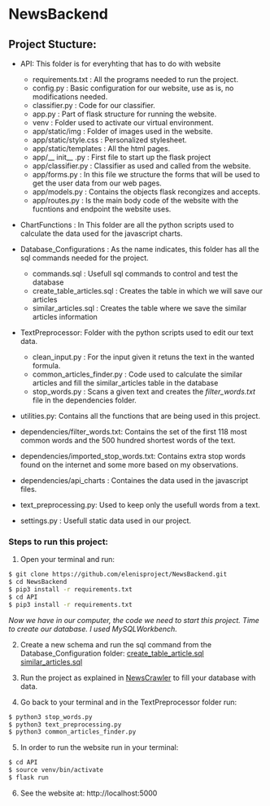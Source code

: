 # NewsBackend

## Project Stucture:

  - API: This folder is for everyhting that has to do with website
    - requirements.txt : All the programs needed to run the project.
    - config.py : Basic configuration for our website, use as is, no modifications needed.
    - classifier.py : Code for our classifier.
    - app.py : Part of flask structure for running the website.
    - venv : Folder used to activate our virtual environment.
    - app/static/img : Folder of images used in the website.
    - app/static/style.css : Personalized stylesheet.
    - app/static/templates : All the html pages.
    - app/__ init__ .py : First file to start up the flask project
    - app/classifier.py : Classifier as used and called from the website.
    - app/forms.py : In this file we structure the forms that will be used to get the user data from our web pages.
    - app/models.py : Contains the objects flask recongizes and accepts.
    - app/routes.py : Is the main body code of the website with the fucntions and endpoint the website uses.

  - ChartFunctions : In This folder are all the python scripts used to calculate the data used for the javascript charts.
  - Database_Configurations : As the name indicates, this folder has all the sql commands needed for the project. 
    - commands.sql : Usefull sql commands to control and test the database
    - create_table_articles.sql : Creates the table in which we will save our articles
    - similar_articles.sql : Creates the table where we save the similar articles information
  
  - TextPreprocessor: Folder with the python scripts used to edit our text data.
    - clean_input.py : For the input given it retuns the text in the wanted formula.
    - common_articles_finder.py : Code used to calculate the similar articles and fill the similar_articles table in the database
    - stop_words.py : Scans a given text and creates the *filter_words.txt* file in the dependencies folder.
    
  - utilities.py: Contains all the functions that are being used in this project.
  - dependencies/filter_words.txt: Contains the set of the first 118 most common words and the 500 hundred shortest words of the text.
  - dependencies/imported_stop_words.txt: Contains extra stop words found on the internet and some more based on my observations.
  - dependencies/api_charts : Containes the data used in the javascript files.
  - text_preprocessing.py: Used to keep only the usefull words from a text.
  - settings.py : Usefull static data used in our project.
  
  
### Steps to run this project:

1. Open your terminal and run:

```bash
$ git clone https://github.com/elenisproject/NewsBackend.git
$ cd NewsBackend
$ pip3 install -r requirements.txt
$ cd API
$ pip3 install -r requirements.txt

```
*Now we have in our computer, the code we need to start this project. Time to create our database. I used MySQLWorkbench.* 

2. Create a new schema and run the sql command from the Database_Configuration folder:
[create_table_article.sql](https://github.com/elenisproject/NewsBackend/blob/master/Database_Configuration/create_table_articles.sql)
[similar_articles.sql](https://github.com/elenisproject/NewsBackend/blob/master/Database_Configuration/similar_articles.sql)

3. Run the project as explained in
[NewsCrawler](https://github.com/elenisproject/NewsCrawler)
to fill your database with data.

4. Go back to your terminal and in the TextPreprocessor folder run:
```bash
$ python3 stop_words.py     
$ python3 text_preprocessing.py
$ python3 common_articles_finder.py

```

5. In order to run the website run in your terminal:
```bash
$ cd API   
$ source venv/bin/activate
$ flask run
```

6. See the website at:
http://localhost:5000


